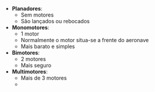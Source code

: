 - **Planadores**:
	- Sem motores
	- São lançados ou rebocados
- **Monomotores**:
	- 1 motor
	- Normalmente o motor situa-se a frente do aeronave
	- Mais barato e simples
- **Bimotores**:
	- 2 motores
	- Mais seguro
- **Multimotores**:
	- Mais de 3 motores
	-